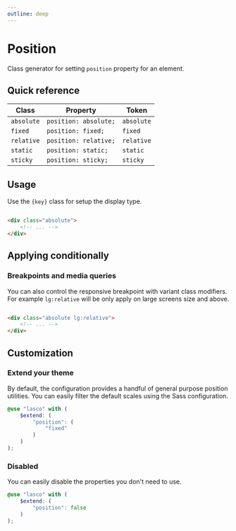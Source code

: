 ```yaml
---
outline: deep
---
```


# Position

Class generator for setting `position` property for an element.

## Quick reference

| Class      | Property              | Token      |
|------------|-----------------------|------------|
| `absolute` | `position: absolute;` | `absolute` |
| `fixed`    | `position: fixed;`    | `fixed`    |
| `relative` | `position: relative;` | `relative` |
| `static`   | `position: static;`   | `static`   |
| `sticky`   | `position: sticky;`   | `sticky`   |

## Usage

Use the `{key}` class for setup the display type.

```html

<div class="absolute">
    <!-- ... -->
</div>
```

## Applying conditionally

### Breakpoints and media queries

You can also control the responsive breakpoint with variant class modifiers. For example `lg:relative` will be only
apply on large screens size and above.

```html

<div class="absolute lg:relative">
    <!-- ... -->
</div>
```

## Customization

### Extend your theme

By default, the configuration provides a handful of general purpose position utilities. You can easily filter the
default scales using the Sass configuration.

```scss
@use "lasco" with (
    $extend: (
        "position": (
            "fixed"
        )
    )
);
```

### Disabled

You can easily disable the properties you don't need to use.

```scss
@use "lasco" with (
    $extend: (
        "position": false
    )
);
```
